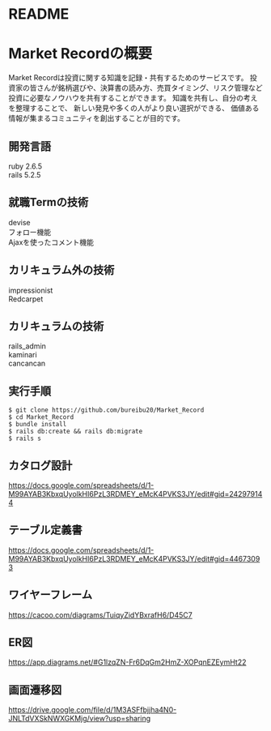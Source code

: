 # README

# Market Recordの概要
  Market Recordは投資に関する知識を記録・共有するためのサービスです。
  投資家の皆さんが銘柄選びや、決算書の読み方、売買タイミング、リスク管理など
  投資に必要なノウハウを共有することができます。
  知識を共有し、自分の考えを整理することで、
  新しい発見や多くの人がより良い選択ができる、
  価値ある情報が集まるコミュニティを創出することが目的です。


## 開発言語
ruby 2.6.5  
rails 5.2.5

## 就職Termの技術
devise  
フォロー機能  
Ajaxを使ったコメント機能 

## カリキュラム外の技術
impressionist  
Redcarpet

## カリキュラムの技術
rails_admin  
kaminari  
cancancan

## 実行手順
```
$ git clone https://github.com/bureibu20/Market_Record
$ cd Market_Record
$ bundle install
$ rails db:create && rails db:migrate
$ rails s
```

## カタログ設計
https://docs.google.com/spreadsheets/d/1-M99AYAB3KbxqUyolkHI6PzL3RDMEY_eMcK4PVKS3JY/edit#gid=242979144

## テーブル定義書
https://docs.google.com/spreadsheets/d/1-M99AYAB3KbxqUyolkHI6PzL3RDMEY_eMcK4PVKS3JY/edit#gid=44673093

## ワイヤーフレーム
https://cacoo.com/diagrams/TuiqyZidYBxrafH6/D45C7

## ER図
https://app.diagrams.net/#G1lzqZN-Fr6DqGm2HmZ-XOPqnEZEymHt22

## 画面遷移図
https://drive.google.com/file/d/1M3ASFfbjjha4N0-JNLTdVXSkNWXGKMjg/view?usp=sharing


